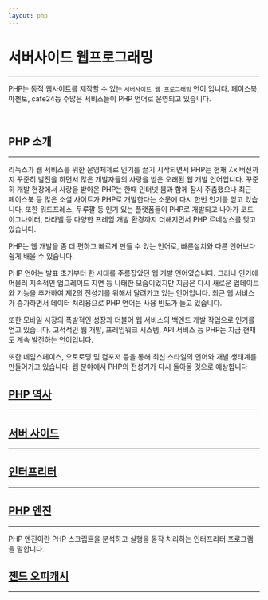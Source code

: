 ```yaml
---
layout: php
---
```


# 서버사이드 웹프로그래밍
---
PHP는 동적 웹사이트를 제작할 수 있는 `서버사이트 웹 프로그래밍` 언어 입니다. 페이스북, 마젠토, cafe24등
수많은 서비스들이 PHP 언어로 운영되고 있습니다.

<br>

## PHP 소개
---
리눅스가 웹 서비스를 위한 운영체제로 인기를 끌기 시작되면서 PHP는 현재 7.x 버전까지 꾸준히 발전을 하면서 많은 개발자들의 사랑을 받은 오래된 웹 개발 언어입니다. 꾸준히 개발 현장에서 사랑을 받아온 PHP는 한때 인터넷 붐과 함께 잠시 주춤했으나 최근 페이스북 등 많은 소셜 사이트가 PHP로 개발한다는 소문에 다시 한번 인기를 얻고 있습니다.  또한 워드프레스, 두루팔 등 인기 있는 플랫폼들이 PHP로 개발되고 나아가 코드이그나이터, 라라벨 등 다양한 프레임 개발 환경까지 더해지면서 PHP 르네상스를 맞고 있습니다.  

PHP는 웹 개발을 좀 더 편하고 빠르게 만들 수 있는 언어로, 빠른설치와 다른 언어보다 쉽게 배울 수 있습니다.  

PHP 언어는 발표 초기부터 한 시대를 주름잡았던 웹 개발 언어였습니다. 그러나 인기에 머물러 지속적인 업그레이드 지연 등 나태한 모습이었지만 지금은 다시 새로운 업데이트와 기능을 추가하여 제2의 전성기를 위해서 달려가고 있는 언어입니다. 최근 웹 서비스가 증가하면서 데이터 처리용으로 PHP 언어는 사용 빈도가 늘고 있습니다.  

또한 모바일 시장의 폭발적인 성장과 더불어 웹 서비스의 백엔드 개발 작업으로 인기를 얻고 있습니다. 고적적인 웹 개발, 프레임워크 시스템, API 서비스 등 PHP는 지금 현재도 계속 발전하는 언어입니다.  

또한 네임스페이스, 오토로딩 및 컴포저 등을 통해 최신 스타일의 언어와 개발 생태계를 만들어가고 있습니다. 웹 분야에서 PHP의 전성기가 다시 돌아올 것으로 예상합니다

## [PHP 역사](concep)
---

## [서버 사이드](serverside)
---

## [인터프리터](interpreter)
---

## [PHP 엔진](engine)
---
PHP 엔진이란 PHP 스크립트을 분석하고 실행을 동작 처리하는 인터프리터 프로그램을 말합니다.

## [젠드 오피캐시](opcashe)
---

